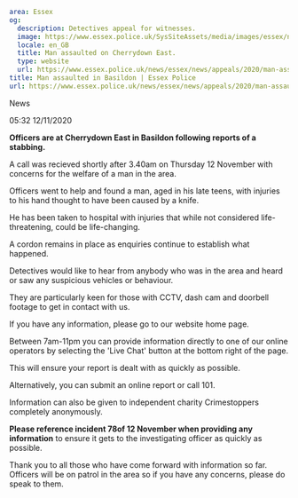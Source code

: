 ```yaml
area: Essex
og:
  description: Detectives appeal for witnesses.
  image: https://www.essex.police.uk/SysSiteAssets/media/images/essex/news/library-images/600/appeal-can-you-help-600.jpg?crop=(0,27,600,343)&amp;w=600&amp;h=300&amp;scale=both
  locale: en_GB
  title: Man assaulted on Cherrydown East.
  type: website
  url: https://www.essex.police.uk/news/essex/news/appeals/2020/man-assaulted-in-basildon/
title: Man assaulted in Basildon | Essex Police
url: https://www.essex.police.uk/news/essex/news/appeals/2020/man-assaulted-in-basildon/
```

News

05:32 12/11/2020

**Officers are at Cherrydown East in Basildon following reports of a stabbing.**

A call was recieved shortly after 3.40am on Thursday 12 November with concerns for the welfare of a man in the area.

Officers went to help and found a man, aged in his late teens, with injuries to his hand thought to have been caused by a knife.

He has been taken to hospital with injuries that while not considered life-threatening, could be life-changing.

A cordon remains in place as enquiries continue to establish what happened.

Detectives would like to hear from anybody who was in the area and heard or saw any suspicious vehicles or behaviour.

They are particularly keen for those with CCTV, dash cam and doorbell footage to get in contact with us.

If you have any information, please go to our website home page.

Between 7am-11pm you can provide information directly to one of our online operators by selecting the 'Live Chat' button at the bottom right of the page.

This will ensure your report is dealt with as quickly as possible.

Alternatively, you can submit an online report or call 101.

Information can also be given to independent charity Crimestoppers completely anonymously.

**Please reference incident 78of 12 November when providing any information** to ensure it gets to the investigating officer as quickly as possible.

Thank you to all those who have come forward with information so far. Officers will be on patrol in the area so if you have any concerns, please do speak to them.

